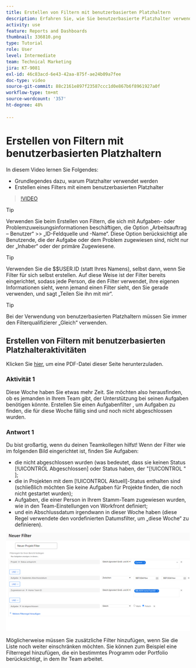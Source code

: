 ```yaml
---
title: Erstellen von Filtern mit benutzerbasierten Platzhaltern
description: Erfahren Sie, wie Sie benutzerbasierte Platzhalter verwenden und wie Sie einen Filter auf der Grundlage der angemeldeten Person erstellen können.
activity: use
feature: Reports and Dashboards
thumbnail: 336810.png
type: Tutorial
role: User
level: Intermediate
team: Technical Marketing
jira: KT-9081
exl-id: 46c83acd-6e43-42aa-875f-ae24b09a7fee
doc-type: video
source-git-commit: 88c2161e897f23587ccc1d0e867b6f8961927a0f
workflow-type: tm+mt
source-wordcount: '357'
ht-degree: 48%

---
```


# Erstellen von Filtern mit benutzerbasierten Platzhaltern

In diesem Video lernen Sie Folgendes:

* Grundlegendes dazu, warum Platzhalter verwendet werden
* Erstellen eines Filters mit einem benutzerbasierten Platzhalter

>[!VIDEO](https://video.tv.adobe.com/v/336810/?quality=12&learn=on)

>[!TIP]
>
>Verwenden Sie beim Erstellen von Filtern, die sich mit Aufgaben- oder Problemzuweisungsinformationen beschäftigen, die Option „Arbeitsauftrag – Benutzer“ >> „ID-Feldquelle und -Name“. Diese Option berücksichtigt alle   Benutzende, die der Aufgabe oder dem Problem zugewiesen sind, nicht nur der „Inhaber“ oder der primäre Zugewiesene.

>[!TIP]
>
>Verwenden Sie die $$USER.ID (statt Ihres Namens), selbst dann, wenn Sie Filter für sich selbst erstellen. Auf diese Weise ist der Filter bereits eingerichtet, sodass jede Person, die den Filter verwendet, ihre eigenen Informationen sieht, wenn jemand einen Filter sieht, den Sie gerade verwenden, und sagt „Teilen Sie ihn mit mir“.

>[!TIP]
>
>Bei der Verwendung von benutzerbasierten Platzhaltern müssen Sie immer den Filterqualifizierer „Gleich“ verwenden.


## Erstellen von Filtern mit benutzerbasierten Platzhalteraktivitäten

Klicken Sie [hier](/help/assets/create-filters-with-user-based-wildcards-activities.pdf), um eine PDF-Datei dieser Seite herunterzuladen.

### Aktivität 1

Diese Woche haben Sie etwas mehr Zeit. Sie möchten also herausfinden, ob es jemanden in Ihrem Team gibt, der Unterstützung bei seinen Aufgaben benötigen könnte. Erstellen Sie einen Aufgabenfilter , um Aufgaben zu finden, die für diese Woche fällig sind und noch nicht abgeschlossen wurden.

### Antwort 1

Du bist großartig, wenn du deinen Teamkollegen hilfst! Wenn der Filter wie im folgenden Bild eingerichtet ist, finden Sie Aufgaben:

* die nicht abgeschlossen wurden (was bedeutet, dass sie keinen Status [!UICONTROL Abgeschlossen] oder Status haben, der &quot;[!UICONTROL &quot; ];
* die in Projekten mit dem [!UICONTROL Aktuell]-Status enthalten sind (schließlich möchten Sie keine Aufgaben für Projekte finden, die noch nicht gestartet wurden);
* Aufgaben, die einer Person in Ihrem Stamm-Team zugewiesen wurden, wie in den Team-Einstellungen von Workfront definiert;
* und ein Abschlussdatum irgendwann in dieser Woche haben (diese Regel verwendete den vordefinierten Datumsfilter, um „diese Woche“ zu definieren).

![Ein Screenshot des Bildschirms zum Erstellen eines Aufgabenfilters mit einem benutzerbasierten Platzhalter](assets/user-wildcard-exercise-answer.png)

Möglicherweise müssen Sie zusätzliche Filter hinzufügen, wenn Sie die Liste noch weiter einschränken möchten. Sie können zum Beispiel eine Filterregel hinzufügen, die ein bestimmtes Programm oder Portfolio berücksichtigt, in dem Ihr Team arbeitet.
